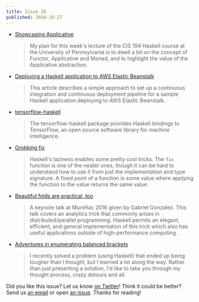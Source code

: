 ```yaml
---
title: Issue 26
published: 2016-10-27
---
```


-   [Showcasing Applicative](http://www.joachim-breitner.de/blog/710-Showcasing_Applicative)

    > My plan for this week's lecture of the CIS 194 Haskell course at the University of Pennsylvania is to dwell a bit on the concept of Functor, Applicative and Monad, and to highlight the value of the Applicative abstraction.
    
-   [Deploying a Haskell application to AWS Elastic Beanstalk](https://medium.com/@folsen/deploying-a-haskell-application-to-aws-elastic-beanstalk-24c7c29d3a8f#.bjlf8x1np)

    > This article describes a simple approach to set up a continuous integration and continuous deployment pipeline for a sample Haskell application deploying to AWS Elastic Beanstalk.

-   [tensorflow-haskell](https://github.com/tensorflow/haskell)

    > The tensorflow-haskell package provides Haskell bindings to TensorFlow, an open source software library for machine intelligence.

-   [Grokking fix](http://www.parsonsmatt.org/2016/10/26/grokking_fix.html)

    > Haskell's laziness enables some pretty cool tricks. The `fix` function is one of the neater ones, though it can be hard to understand how to use it from just the implementation and type signature. A fixed point of a function is some value where applying the function to the value returns the same value.

-   [Beautiful folds are practical, too](https://www.youtube.com/watch?v=6a5Ti0r8Q2s)

    > A keynote talk at MuniHac 2016 given by Gabriel Gonzalez. This talk covers an analytics trick that commonly arises in distributed/parallel programming. Haskell permits an elegant, efficient, and general implementation of this trick which also has useful applications outside of high-performance computing.
    
-   [Adventures in enumerating balanced brackets](https://byorgey.wordpress.com/2016/10/25/adventures-in-enumerating-balanced-brackets/)

    > I recently solved a problem (using Haskell) that ended up being tougher than I thought, but I learned a lot along the way. Rather than just presenting a solution, I'd like to take you through my thought process, crazy detours and all.

Did you like this issue?
Let us know [on Twitter](https://twitter.com/haskellweekly)!
Think it could be better?
Send us [an email](mailto:info@haskellweekly.news) or open [an issue](https://github.com/haskellweekly/haskellweekly.github.io/issues/new).
Thanks for reading!

